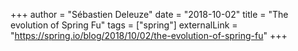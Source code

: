 +++
author = "Sébastien Deleuze"
date = "2018-10-02"
title = "The evolution of Spring Fu"
tags = ["spring"]
externalLink = "https://spring.io/blog/2018/10/02/the-evolution-of-spring-fu"
+++
